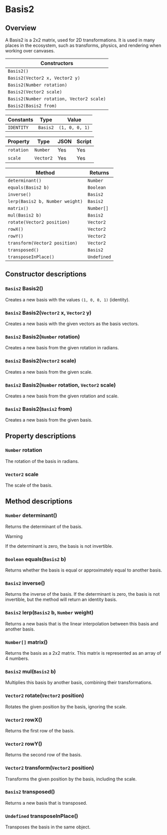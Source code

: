 # Basis2

## Overview

A Basis2 is a 2x2 matrix, used for 2D transformations. It is used in many places in the ecosystem, such as transforms, physics, and rendering when working over canvases.

| Constructors |
|--------------|
| `Basis2()` |
| `Basis2(Vector2 x, Vector2 y)` |
| `Basis2(Number rotation)` |
| `Basis2(Vector2 scale)` |
| `Basis2(Number rotation, Vector2 scale)` |
| `Basis2(Basis2 from)` |

| Constants | Type | Value |
|-----------|------|-------|
| `IDENTITY` | `Basis2` | `(1, 0, 0, 1)` |

| Property | Type | JSON | Script |
|----------|------|------|--------|
| `rotation` | `Number` | Yes | Yes |
| `scale` | `Vector2` | Yes | Yes |

| Method | Returns |
|--------|---------|
| `determinant()` | `Number` |
| `equals(Basis2 b)` | `Boolean` |
| `inverse()` | `Basis2` |
| `lerp(Basis2 b, Number weight)` | `Basis2` |
| `matrix()` | `Number[]` |
| `mul(Basis2 b)` | `Basis2` |
| `rotate(Vector2 position)` | `Vector2` |
| `rowX()` | `Vector2` |
| `rowY()` | `Vector2` |
| `transform(Vector2 position)` | `Vector2` |
| `transposed()` | `Basis2` |
| `transposeInPlace()` | `Undefined` |

## Constructor descriptions

### `Basis2` Basis2()

Creates a new basis with the values `(1, 0, 0, 1)` (identity).

### `Basis2` Basis2(`Vector2` x, `Vector2` y)

Creates a new basis with the given vectors as the basis vectors.

### `Basis2` Basis2(`Number` rotation)

Creates a new basis from the given rotation in radians.

### `Basis2` Basis2(`Vector2` scale)

Creates a new basis from the given scale.

### `Basis2` Basis2(`Number` rotation, `Vector2` scale)

Creates a new basis from the given rotation and scale.

### `Basis2` Basis2(`Basis2` from)

Creates a new basis from the given basis.

## Property descriptions

### `Number` rotation

The rotation of the basis in radians.

### `Vector2` scale

The scale of the basis.

## Method descriptions

### `Number` determinant()

Returns the determinant of the basis.

> [!WARNING]
> If the determinant is zero, the basis is not invertible.

### `Boolean` equals(`Basis2` b)

Returns whether the basis is equal or approximately equal to another basis.

### `Basis2` inverse()

Returns the inverse of the basis. If the determinant is zero, the basis is not invertible, but the method will return an identity basis.

### `Basis2` lerp(`Basis2` b, `Number` weight)

Returns a new basis that is the linear interpolation between this basis and another basis.

### `Number[]` matrix()

Returns the basis as a 2x2 matrix. This matrix is represented as an array of 4 numbers.

### `Basis2` mul(`Basis2` b)

Multiplies this basis by another basis, combining their transformations.

### `Vector2` rotate(`Vector2` position)

Rotates the given position by the basis, ignoring the scale.

### `Vector2` rowX()

Returns the first row of the basis.

### `Vector2` rowY()

Returns the second row of the basis.

### `Vector2` transform(`Vector2` position)

Transforms the given position by the basis, including the scale.

### `Basis2` transposed()

Returns a new basis that is transposed.

### `Undefined` transposeInPlace()

Transposes the basis in the same object.

